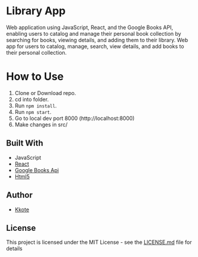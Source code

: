 # Library App

Web application using JavaScript, React, and the Google Books API, enabling users to catalog and manage their personal book collection by searching for books, viewing details, and adding them to their library.
Web app for users to catalog, manage, search, view details, and add books to their personal collection.


# How to Use
1. Clone or Download repo.
2. cd into folder.
3. Run  ``` npm install ```.
5. Run  ``` npm start ```.
5. Go to local dev port 8000 (http://localhost:8000)
6. Make changes in src/ 


## Built With

* JavaScript
* [React](https://reactjs.org/) 
* [Google Books Api](https://developers.google.com/books/) 
* [Html5](https://html5up.net/editorial) 


## Author

* [Kkote](https://github.com/kkote)

## License

This project is licensed under the MIT License - see the [LICENSE.md](LICENSE.md) file for details
